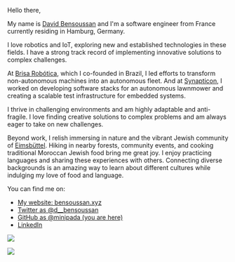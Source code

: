 Hello there,

My name is [David Bensoussan](https://twitter.com/d__bensoussan) and I'm a software engineer from France currently residing in Hamburg, Germany.

I love robotics and IoT, exploring new and established technologies in these fields. I have a strong track record of implementing innovative solutions to complex challenges.

At [Brisa Robótica](https://www.linkedin.com/company/11711423), which I co-founded in Brazil, I led efforts to transform non-autonomous machines into an autonomous fleet. And at [Synapticon](https://www.linkedin.com/company/synapticon-gmbh/), I worked on developing software stacks for an autonomous lawnmower and creating a scalable test infrastructure for embedded systems.

I thrive in challenging environments and am highly adaptable and anti-fragile. I love finding creative solutions to complex problems and am always eager to take on new challenges.

Beyond work, I relish immersing in nature and the vibrant Jewish community of [Eimsbüttel](https://www.wikiwand.com/en/Eimsb%C3%BCttel). Hiking in nearby forests, community events, and cooking traditional Moroccan Jewish food bring me great joy. I enjoy practicing languages and sharing these experiences with others. Connecting diverse backgrounds is an amazing way to learn about different cultures while indulging my love of food and language.

You can find me on:

* [My website: bensoussan.xyz](https://bensoussan.xyz)
* [Twitter as @d__bensoussan](https://twitter.com/d__bensoussan)
* [GitHub as @minipada (you are here)](https://github.com/minipada)
* [LinkedIn](https://www.linkedin.com/in/david-bensoussan-715a0b72/)


<a href="https://github.com/antonkomarev/github-profile-views-counter">
    <img src="https://komarev.com/ghpvc/?username=minipada&style=for-the-badge">
</a>

![](https://hit.yhype.me/github/profile?user_id=1220912)
